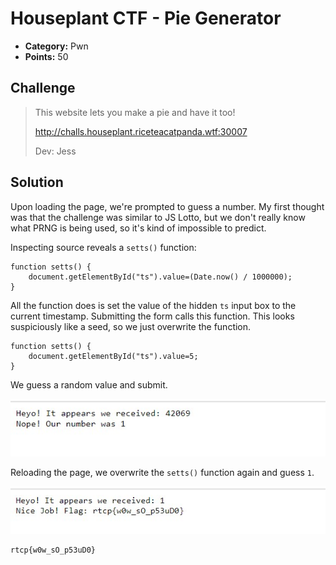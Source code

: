 # Houseplant CTF - Pie Generator

* **Category:** Pwn
* **Points:** 50

## Challenge

> This website lets you make a pie and have it too!
> 
> http://challs.houseplant.riceteacatpanda.wtf:30007
> 
> Dev: Jess

## Solution

Upon loading the page, we're prompted to guess a number. My first thought was that the challenge was similar to JS Lotto, but we don't really know what PRNG is being used, so it's kind of impossible to predict.

Inspecting source reveals a `setts()` function:
```
function setts() {
	document.getElementById("ts").value=(Date.now() / 1000000);
}
```

All the function does is set the value of the hidden `ts` input box to the current timestamp. Submitting the form calls this function. This looks suspiciously like a seed, so we just overwrite the function.

```
function setts() {
	document.getElementById("ts").value=5;
}
```

We guess a random value and submit.

![](./images/niceOne.jpg)

Reloading the page, we overwrite the `setts()` function again and guess `1`.

![](./images/imAGenius.jpg)


```
rtcp{w0w_sO_p53uD0}
```